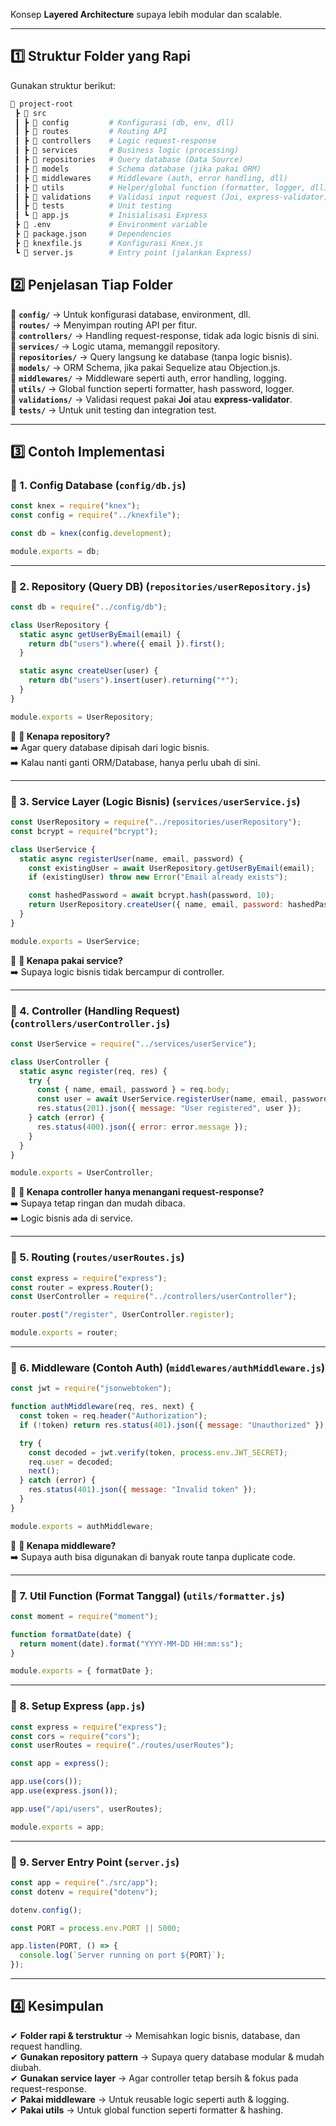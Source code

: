 Konsep **Layered Architecture** supaya lebih modular dan scalable.  

---

## **1️⃣ Struktur Folder yang Rapi**  
Gunakan struktur berikut:  

```bash
📂 project-root
 ┣ 📂 src
 ┃ ┣ 📂 config         # Konfigurasi (db, env, dll)
 ┃ ┣ 📂 routes         # Routing API
 ┃ ┣ 📂 controllers    # Logic request-response
 ┃ ┣ 📂 services       # Business logic (processing)
 ┃ ┣ 📂 repositories   # Query database (Data Source)
 ┃ ┣ 📂 models         # Schema database (jika pakai ORM)
 ┃ ┣ 📂 middlewares    # Middleware (auth, error handling, dll)
 ┃ ┣ 📂 utils          # Helper/global function (formatter, logger, dll)
 ┃ ┣ 📂 validations    # Validasi input request (Joi, express-validator)
 ┃ ┣ 📂 tests          # Unit testing
 ┃ ┗ 📜 app.js         # Inisialisasi Express
 ┣ 📜 .env             # Environment variable
 ┣ 📜 package.json     # Dependencies
 ┣ 📜 knexfile.js      # Konfigurasi Knex.js
 ┗ 📜 server.js        # Entry point (jalankan Express)
```

## **2️⃣ Penjelasan Tiap Folder**
🔹 **`config/`** → Untuk konfigurasi database, environment, dll.  
🔹 **`routes/`** → Menyimpan routing API per fitur.  
🔹 **`controllers/`** → Handling request-response, tidak ada logic bisnis di sini.  
🔹 **`services/`** → Logic utama, memanggil repository.  
🔹 **`repositories/`** → Query langsung ke database (tanpa logic bisnis).  
🔹 **`models/`** → ORM Schema, jika pakai Sequelize atau Objection.js.  
🔹 **`middlewares/`** → Middleware seperti auth, error handling, logging.  
🔹 **`utils/`** → Global function seperti formatter, hash password, logger.  
🔹 **`validations/`** → Validasi request pakai **Joi** atau **express-validator**.  
🔹 **`tests/`** → Untuk unit testing dan integration test.  

---

## **3️⃣ Contoh Implementasi**
### **📌 1. Config Database (`config/db.js`)**
```js
const knex = require("knex");
const config = require("../knexfile");

const db = knex(config.development);

module.exports = db;
```

---

### **📌 2. Repository (Query DB) (`repositories/userRepository.js`)**
```js
const db = require("../config/db");

class UserRepository {
  static async getUserByEmail(email) {
    return db("users").where({ email }).first();
  }

  static async createUser(user) {
    return db("users").insert(user).returning("*");
  }
}

module.exports = UserRepository;
```
🔹 **📌 Kenapa repository?**  
➡️ Agar query database dipisah dari logic bisnis.  
➡️ Kalau nanti ganti ORM/Database, hanya perlu ubah di sini.  

---

### **📌 3. Service Layer (Logic Bisnis) (`services/userService.js`)**
```js
const UserRepository = require("../repositories/userRepository");
const bcrypt = require("bcrypt");

class UserService {
  static async registerUser(name, email, password) {
    const existingUser = await UserRepository.getUserByEmail(email);
    if (existingUser) throw new Error("Email already exists");

    const hashedPassword = await bcrypt.hash(password, 10);
    return UserRepository.createUser({ name, email, password: hashedPassword });
  }
}

module.exports = UserService;
```
🔹 **📌 Kenapa pakai service?**  
➡️ Supaya logic bisnis tidak bercampur di controller.  

---

### **📌 4. Controller (Handling Request) (`controllers/userController.js`)**
```js
const UserService = require("../services/userService");

class UserController {
  static async register(req, res) {
    try {
      const { name, email, password } = req.body;
      const user = await UserService.registerUser(name, email, password);
      res.status(201).json({ message: "User registered", user });
    } catch (error) {
      res.status(400).json({ error: error.message });
    }
  }
}

module.exports = UserController;
```
🔹 **📌 Kenapa controller hanya menangani request-response?**  
➡️ Supaya tetap ringan dan mudah dibaca.  
➡️ Logic bisnis ada di service.  

---

### **📌 5. Routing (`routes/userRoutes.js`)**
```js
const express = require("express");
const router = express.Router();
const UserController = require("../controllers/userController");

router.post("/register", UserController.register);

module.exports = router;
```

---

### **📌 6. Middleware (Contoh Auth) (`middlewares/authMiddleware.js`)**
```js
const jwt = require("jsonwebtoken");

function authMiddleware(req, res, next) {
  const token = req.header("Authorization");
  if (!token) return res.status(401).json({ message: "Unauthorized" });

  try {
    const decoded = jwt.verify(token, process.env.JWT_SECRET);
    req.user = decoded;
    next();
  } catch (error) {
    res.status(401).json({ message: "Invalid token" });
  }
}

module.exports = authMiddleware;
```
🔹 **📌 Kenapa middleware?**  
➡️ Supaya auth bisa digunakan di banyak route tanpa duplicate code.  

---

### **📌 7. Util Function (Format Tanggal) (`utils/formatter.js`)**
```js
const moment = require("moment");

function formatDate(date) {
  return moment(date).format("YYYY-MM-DD HH:mm:ss");
}

module.exports = { formatDate };
```

---

### **📌 8. Setup Express (`app.js`)**
```js
const express = require("express");
const cors = require("cors");
const userRoutes = require("./routes/userRoutes");

const app = express();

app.use(cors());
app.use(express.json());

app.use("/api/users", userRoutes);

module.exports = app;
```

---

### **📌 9. Server Entry Point (`server.js`)**
```js
const app = require("./src/app");
const dotenv = require("dotenv");

dotenv.config();

const PORT = process.env.PORT || 5000;

app.listen(PORT, () => {
  console.log(`Server running on port ${PORT}`);
});
```

---

## **4️⃣ Kesimpulan**
✔ **Folder rapi & terstruktur** → Memisahkan logic bisnis, database, dan request handling.  
✔ **Gunakan repository pattern** → Supaya query database modular & mudah diubah.  
✔ **Gunakan service layer** → Agar controller tetap bersih & fokus pada request-response.  
✔ **Pakai middleware** → Untuk reusable logic seperti auth & logging.  
✔ **Pakai utils** → Untuk global function seperti formatter & hashing.  
